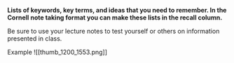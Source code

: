 **Lists of keywords, key terms, and ideas that you need to remember. In the Cornell note taking format you can make these lists in the recall column.**

Be sure to use your lecture notes to test yourself or others on information presented in class.

Example
![[thumb_1200_1553.png]]